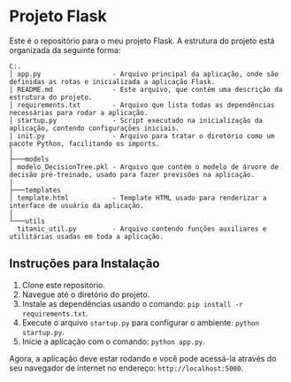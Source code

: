 # Projeto Flask

Este é o repositório para o meu projeto Flask. A estrutura do projeto está organizada da seguinte forma:
```
C:.
│ app.py                  - Arquivo principal da aplicação, onde são definidas as rotas e inicializada a aplicação Flask.
│ README.md               - Este arquivo, que contém uma descrição da estrutura do projeto.
│ requirements.txt        - Arquivo que lista todas as dependências necessárias para rodar a aplicação.
│ startup.py              - Script executado na inicialização da aplicação, contendo configurações iniciais.
│ init.py                 - Arquivo para tratar o diretório como um pacote Python, facilitando os imports.
│
├───models
│ modelo_DecisionTree.pkl - Arquivo que contém o modelo de árvore de decisão pré-treinado, usado para fazer previsões na aplicação.
│
├───templates
│ template.html           - Template HTML usado para renderizar a interface de usuário da aplicação.
│
└───utils
  titanic_util.py         - Arquivo contendo funções auxiliares e utilitárias usadas em toda a aplicação.
```

## Instruções para Instalação

1. Clone este repositório.
2. Navegue até o diretório do projeto.
3. Instale as dependências usando o comando: `pip install -r requirements.txt`.
4. Execute o arquivo `startup.py` para configurar o ambiente: `python startup.py`.
5. Inicie a aplicação com o comando: `python app.py`.

Agora, a aplicação deve estar rodando e você pode acessá-la através do seu navegador de internet no endereço: `http://localhost:5000`.
